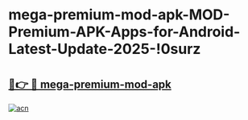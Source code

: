 # mega-premium-mod-apk-MOD-Premium-APK-Apps-for-Android-Latest-Update-2025-!0surz

# <h2><a href="https://pvkfpl.esa.edu.pl?title=mega-premium-mod-apk&ref=0surz">🔗👉 🔴 mega-premium-mod-apk</a></h2>

[![acn](https://github.com/user-attachments/assets/0f9c940e-d8b0-45ae-aac7-cd30a18b3e1c)](https://pvkfpl.esa.edu.pl?title=mega-premium-mod-apk&ref=0surz)

